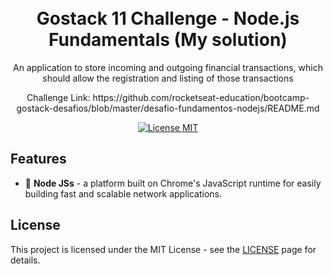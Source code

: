 <h1 align="center">
<br>
Gostack 11 Challenge - Node.js Fundamentals (My solution)
</h1>

<p align="center">An application to store incoming and outgoing financial transactions, which should allow the registration and listing of those transactions</p>
<p align="center">Challenge Link: https://github.com/rocketseat-education/bootcamp-gostack-desafios/blob/master/desafio-fundamentos-nodejs/README.md</p>

<p align="center">
  <a href="https://opensource.org/licenses/MIT">
    <img src="https://img.shields.io/badge/License-MIT-blue.svg" alt="License MIT">
  </a>
</p>

## Features
[//]: # (Add the features of your project here:)

- 🎨 **Node JSs** - a platform built on Chrome's JavaScript runtime for easily building fast and scalable network applications.


## License

This project is licensed under the MIT License - see the [LICENSE](https://opensource.org/licenses/MIT) page for details.
